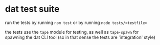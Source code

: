 # dat test suite

run the tests by running `npm test` or by running `node tests/<testfile>`

the tests use the `tape` module for testing, as well as `tape-spawn` for spawning the dat CLI tool (so in that sense the tests are 'integration' style)
